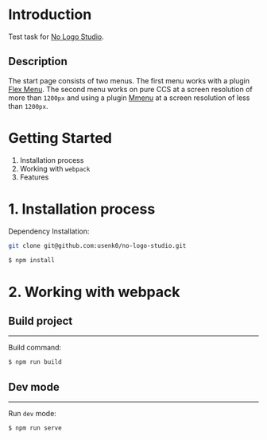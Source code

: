 # Introduction

Test task for [No Logo Studio](https://nologostudio.ru/).

## Description

The start page consists of two menus. The first menu works with a plugin [Flex Menu](https://github.com/352Media/flexMenu). The second menu works on pure CCS at a screen resolution of more than `1200px` and using a plugin [Mmenu](https://mmenujs.com/) at a screen resolution of less than `1200px`.

# Getting Started

1.	Installation process
2.	Working with ``webpack``
3.  Features

# 1. Installation process

Dependency Installation:
```bash
git clone git@github.com:usenk0/no-logo-studio.git
```
```bash
$ npm install
```

# 2. Working with webpack

**Build project**
-----------------------------------
***
Build command:
```bash
$ npm run build
```
**Dev mode**
-----------------------------------
***
Run ``dev`` mode:
```bash
$ npm run serve
```
